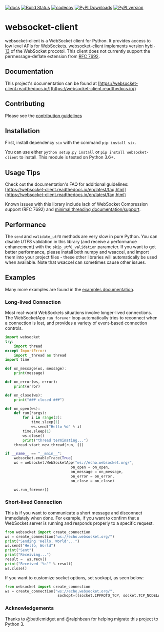 [![docs](https://readthedocs.org/projects/websocket-client/badge/?style=flat)](https://websocket-client.readthedocs.io/)
[![Build Status](https://github.com/websocket-client/websocket-client/actions/workflows/build.yml/badge.svg)](https://github.com/websocket-client/websocket-client/actions/workflows/build.yml)
[![codecov](https://codecov.io/gh/websocket-client/websocket-client/branch/master/graph/badge.svg?token=pcXhUQwiL3)](https://codecov.io/gh/websocket-client/websocket-client)
[![PyPI Downloads](https://pepy.tech/badge/websocket-client)](https://pepy.tech/project/websocket-client)
[![PyPI version](https://img.shields.io/pypi/v/websocket_client)](https://pypi.org/project/websocket_client/)

# websocket-client

websocket-client is a WebSocket client for Python. It provides access
to low level APIs for WebSockets. websocket-client implements version
[hybi-13](https://tools.ietf.org/html/draft-ietf-hybi-thewebsocketprotocol-13)
of the WebSocket procotol. This client does not currently support the
permessage-deflate extension from
[RFC 7692](https://tools.ietf.org/html/rfc7692).

## Documentation

This project's documentation can be found at
[https://websocket-client.readthedocs.io/](https://websocket-client.readthedocs.io/)

## Contributing

Please see the [contribution guidelines](https://github.com/websocket-client/websocket-client/blob/master/CONTRIBUTING.md)

## Installation

First, install dependency `six` with the command `pip install six`.

You can use either `python setup.py install` or `pip install websocket-client`
to install. This module is tested on Python 3.6+.

## Usage Tips

Check out the documentation's FAQ for additional guidelines:
[https://websocket-client.readthedocs.io/en/latest/faq.html](https://websocket-client.readthedocs.io/en/latest/faq.html)

Known issues with this library include lack of WebSocket Compression
support (RFC 7692) and [minimal threading documentation/support](https://websocket-client.readthedocs.io/en/latest/threading.html).

## Performance

The `send` and `validate_utf8` methods are very slow in pure Python. You can
disable UTF8 validation in this library (and receive a performance enhancement)
with the `skip_utf8_validation` parameter. If you want to get better
performance, please install both numpy and wsaccel, and import them into your
project files - these other libraries will automatically be used when available.
Note that wsaccel can sometimes cause other issues.

## Examples

Many more examples are found in the
[examples documentation](https://websocket-client.readthedocs.io/en/latest/examples.html).

### Long-lived Connection

Most real-world WebSockets situations involve longer-lived connections.
The WebSocketApp `run_forever` loop automatically tries to reconnect when a
connection is lost, and provides a variety of event-based connection controls.

```python
import websocket
try:
    import thread
except ImportError:
    import _thread as thread
import time

def on_message(ws, message):
    print(message)

def on_error(ws, error):
    print(error)

def on_close(ws):
    print("### closed ###")

def on_open(ws):
    def run(*args):
        for i in range(3):
            time.sleep(1)
            ws.send("Hello %d" % i)
        time.sleep(1)
        ws.close()
        print("thread terminating...")
    thread.start_new_thread(run, ())

if __name__ == "__main__":
    websocket.enableTrace(True)
    ws = websocket.WebSocketApp("ws://echo.websocket.org/",
                              on_open = on_open,
                              on_message = on_message,
                              on_error = on_error,
                              on_close = on_close)

    ws.run_forever()
```

### Short-lived Connection

This is if you want to communicate a short message and disconnect
immediately when done. For example, if you want to confirm that a WebSocket
server is running and responds properly to a specific request.

```python
from websocket import create_connection
ws = create_connection("ws://echo.websocket.org/")
print("Sending 'Hello, World'...")
ws.send("Hello, World")
print("Sent")
print("Receiving...")
result =  ws.recv()
print("Received '%s'" % result)
ws.close()
```

If you want to customize socket options, set sockopt, as seen below:

```python
from websocket import create_connection
ws = create_connection("ws://echo.websocket.org/",
                        sockopt=((socket.IPPROTO_TCP, socket.TCP_NODELAY),))
```

### Acknowledgements

Thanks to @battlemidget and @ralphbean for helping migrate this project to
Python 3.
